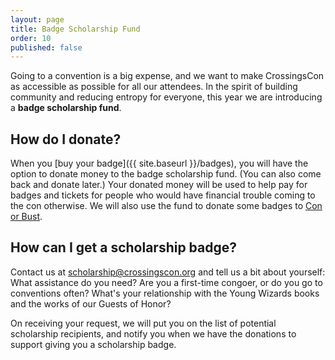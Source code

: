 ```yaml
---
layout: page
title: Badge Scholarship Fund
order: 10
published: false
---
```


Going to a convention is a big expense, and we want to make CrossingsCon as accessible as possible for all our attendees. In the spirit of building community and reducing entropy for everyone, this year we are introducing a **badge scholarship fund**.

## How do I donate?
When you [buy your badge]({{ site.baseurl }}/badges), you will have the option to donate money to the badge scholarship fund. (You can also come back and donate later.) Your donated money will be used to help pay for badges and tickets for people who would have financial trouble coming to the con otherwise. We will also use the fund to donate some badges to [Con or Bust](http://con-or-bust.org/).

## How can I get a scholarship badge?
Contact us at [scholarship@crossingscon.org](mailto:scholarship@crossingscon.org) and tell us a bit about yourself: What assistance do you need? Are you a first-time congoer, or do you go to conventions often? What's your relationship with the Young Wizards books and the works of our Guests of Honor?

On receiving your request, we will put you on the list of potential scholarship recipients, and notify you when we have the donations to support giving you a scholarship badge.
